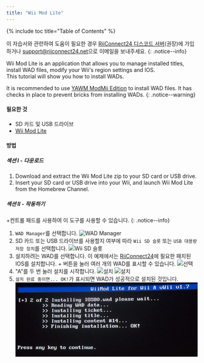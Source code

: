 ```yaml
---
title: "Wii Mod Lite"
---
```


{% include toc title="Table of Contents" %}

이 자습서와 관련하여 도움이 필요한 경우 [RiiConnect24 디스코드 서버](https://discord.gg/rc24)(권장)에 가입하거나 [support@riiconnect24.net](mailto:support@riiconnect24.net)으로 이메일을 보내주세요.
{: .notice--info}

Wii Mod Lite is an application that allows you to manage installed titles, install WAD files, modify your Wii's region settings and IOS. <br> This tutorial will show you how to install WADs.

It is recommended to use [YAWM ModMii Edition](yawmme) to install WAD files. It has checks in place to prevent bricks from installing WADs.
{: .notice--warning}

#### 필요한 것
* SD 카드 및 USB 드라이브
* [Wii Mod Lite](https://oscwii.org/library/app/WiiModLite)

#### 방법

##### 섹션 I - 다운로드

1. Download and extract the Wii Mod Lite zip to your SD card or USB drive.
2. Insert your SD card or USB drive into your Wii, and launch Wii Mod Lite from the Homebrew Channel.

##### 섹션 II - 작동하기

+컨트롤 패드를 사용하여 이 도구를 사용할 수 있습니다.
{: .notice--info}

1. `WAD Manager`를 선택합니다. ![WAD Manager](/images/WiiModLite/2.png)
2. SD 카드 또는 USB 드라이브를 사용할지 여부에 따라 `Wii SD 슬롯` 또는 `USB 대용량 저장 장치`를 선택합니다. ![Wii SD 슬롯](/images/WiiModLite/3.png)
3. 설치하려는 WAD를 선택합니다. 이 예제에서는 [RiiConnect24](riiconnect24)에 필요한 패치된 IOS를 설치합니다. + 버튼을 눌러 여러 개의 WAD를 표시할 수 있습니다. ![선택](/images/WiiModLite/4.gif)
4. "A"를 두 번 눌러 설치를 시작합니다. ![설치](/images/WiiModLite/5.png) ![설치](/images/WiiModLite/6.png)
5. `설치 완료 중이면... OK!`가 표시되면 WAD가 성공적으로 설치된 것입니다. ![완료](/images/WiiModLite/7.png) 
